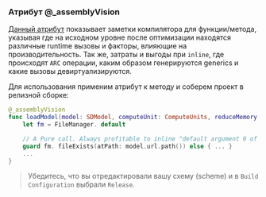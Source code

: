 ### Атрибут @_assemblyVision

[Данный атрибут](https://github.com/apple/swift/blob/main/docs/ReferenceGuides/UnderscoredAttributes.md#_assemblyvision) показывает заметки компилятора для функции/метода, указывая где на исходном уровне после оптимизации находятся различные runtime вызовы и факторы, влияющие на производительность. Так же, затраты и выгоды при `inline`, где происходят `ARC` операции, каким образом генерируются generics и какие вызовы девиртуализируются.

Для использования применим атрибут к методу и соберем проект в релизной сборке:

```swift
@_assemblyVision
func loadModel(model: SDModel, computeUnit: ComputeUnits, reduceMemory: Bool) async throws {
    let fm = FileManager. default

    // A Pure call. Always profitable to inline "default argument 0 of Foundation.URL.path (percentEncoded:)"
    guard fm. fileExists(atPath: model.url.path()) else { ... }
    ...
}
```

> Убедитесь, что вы отредактировали вашу схему (scheme) и в `Build Configuration` выбрали `Release`.
